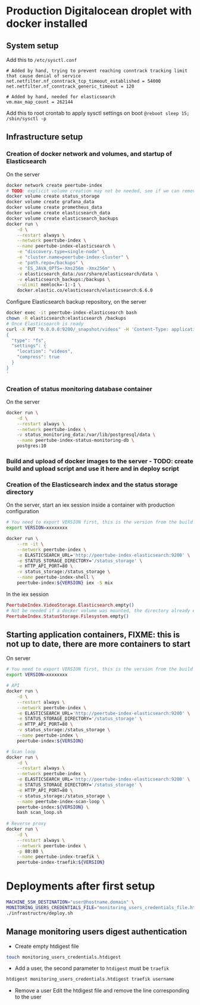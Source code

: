 # Production Digitalocean droplet with docker installed
## System setup
Add this to `/etc/sysctl.conf`
```
# Added by hand, trying to prevent reaching conntrack tracking limit that cause denial of service
net.netfilter.nf_conntrack_tcp_timeout_established = 54000
net.netfilter.nf_conntrack_generic_timeout = 120

# Added by hand, needed for elasticsearch
vm.max_map_count = 262144
```
Add this to root crontab to apply sysctl settings on boot
`@reboot sleep 15; /sbin/sysctl -p`

## Infrastructure setup
### Creation of docker network and volumes, and startup of Elasticsearch
On the server
```bash
docker network create peertube-index
# TODO: explicit volume creation may not be needed, see if we can remove it
docker volume create status_storage
docker volume create grafana_data
docker volume create prometheus_data
docker volume create elasticsearch_data
docker volume create elasticsearch_backups
docker run \
    -d \
    --restart always \
    --network peertube-index \
    --name peertube-index-elasticsearch \
    -e "discovery.type=single-node" \
    -e "cluster.name=peertube-index-cluster" \
    -e "path.repo=/backups" \
    -e "ES_JAVA_OPTS=-Xms256m -Xmx256m" \
    -v elasticsearch_data:/usr/share/elasticsearch/data \
    -v elasticsearch_backups:/backups \
    --ulimit memlock=-1:-1 \
    docker.elastic.co/elasticsearch/elasticsearch:6.6.0
```

Configure Elasticsearch backup repository, on the server
```bash
docker exec -it peertube-index-elasticsearch bash
chown -R elasticsearch:elasticsearch /backups
# Once Elasticsearch is ready
curl -X PUT "0.0.0.0:9200/_snapshot/videos" -H 'Content-Type: application/json' -d'
{
  "type": "fs",
  "settings": {
    "location": "videos",
    "compress": true
  }
}
'
``` 

### Creation of status monitoring database container
On the server 
```bash
docker run \
    -d \
    --restart always \
    --network peertube-index \
    -v status_monitoring_data:/var/lib/postgresql/data \
    --name peertube-index-status-monitoring-db \
    postgres:10
```

### Build and upload of docker images to the server - TODO: create build and upload script and use it here and in deploy script

### Creation of the Elasticsearch index and the status storage directory
On the server, start an iex session inside a container with production configuration
```bash
# You need to export VERSION first, this is the version from the build step
export VERSION=xxxxxxxx

docker run \
    --rm -it \
    --network peertube-index \
    -e ELASTICSEARCH_URL='http://peertube-index-elasticsearch:9200' \
    -e STATUS_STORAGE_DIRECTORY='/status_storage' \
    -e HTTP_API_PORT=80 \
    -v status_storage:/status_storage \
    --name peertube-index-shell \
    peertube-index:${VERSION} iex -S mix
```

In the iex session
```elixir
PeertubeIndex.VideoStorage.Elasticsearch.empty()
# Not be needed if a docker volume was mounted, the directory already exists
PeertubeIndex.StatusStorage.Filesystem.empty()
```

## Starting application containers, FIXME: this is not up to date, there are more containers to start 
On server
```bash
# You need to export VERSION first, this is the version from the build step
export VERSION=xxxxxxxx

# API
docker run \
    -d \
    --restart always \
    --network peertube-index \
    -e ELASTICSEARCH_URL='http://peertube-index-elasticsearch:9200' \
    -e STATUS_STORAGE_DIRECTORY='/status_storage' \
    -e HTTP_API_PORT=80 \
    -v status_storage:/status_storage \
    --name peertube-index \
    peertube-index:${VERSION}

# Scan loop
docker run \
    -d \
    --restart always \
    --network peertube-index \
    -e ELASTICSEARCH_URL='http://peertube-index-elasticsearch:9200' \
    -e STATUS_STORAGE_DIRECTORY='/status_storage' \
    -e HTTP_API_PORT=80 \
    -v status_storage:/status_storage \
    --name peertube-index-scan-loop \
    peertube-index:${VERSION} \
    bash scan_loop.sh
    
# Reverse proxy
docker run \
    -d \
    --restart always \
    --network peertube-index \
    -p 80:80 \
    --name peertube-index-traefik \
    peertube-index-traefik:${VERSION}
```

# Deployments after first setup
```bash
MACHINE_SSH_DESTINATION="user@hostname.domain" \
MONITORING_USERS_CREDENTIALS_FILE="monitoring_users_credentials_file.htdigest" \
./infrastructre/deploy.sh
```

## Manage monitoring users digest authentication
- Create empty htdigest file
```bash
touch monitoring_users_credentials.htdigest
``` 
- Add a user, the second parameter to `htdigest` must be `traefik`
```bash
htdigest monitoring_users_credentials.htdigest traefik username
``` 
- Remove a user
Edit the htdigest file and remove the line corresponding to the user
